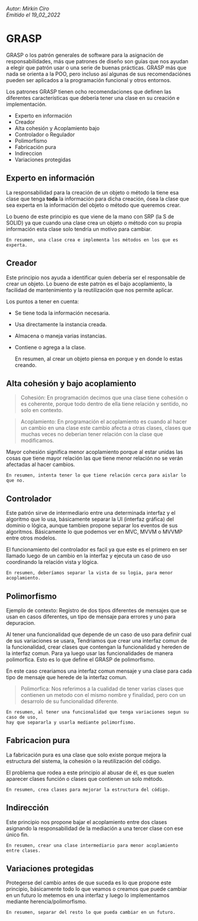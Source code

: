 *Autor: Mirkin Ciro* <br>
*Emitido el 19_02_2022*


# GRASP	

GRASP o los patrón generales de software para la asignación de responsabilidades, más que patrones de diseño son guías que nos ayudan a elegir que patrón usar o una serie de buenas prácticas. GRASP más que nada se orienta a la POO, pero incluso así algunas de sus recomendaciónes pueden ser aplicados a la programación funcional y otros entornos.

Los patrones GRASP tienen ocho recomendaciones que definen las diferentes características que debería tener una clase en su creación e implementación.

<ul>
	<li class="li">Experto en información</li>
	<li class="li">Creador</li>
	<li class="li">Alta cohesión y Acoplamiento bajo</li>
	<li class="li">Controlador o Regulador</li>
	<li class="li">Polimorfismo</li>
	<li class="li">Fabricación pura</li>
	<li class="li">Indireccion</li>
	<li class="li">Variaciones protegidas</li>
</ul>

## Experto en información

La responsabilidad para la creación de un objeto o método la tiene esa clase que tenga **toda** la información para dicha creación, ósea la clase que sea experta en la información del objeto o método que queremos crear.

Lo bueno de este principio es que viene de la mano con SRP (la S de SOLID) ya que cuando una clase crea un objeto o método con su propia información esta clase solo tendría un motivo para cambiar.

	En resumen, una clase crea e implementa los métodos en los que es experta.

## Creador 

Este principio nos ayuda a identificar quien debería ser el responsable de crear un objeto. Lo bueno de este patrón es el bajo acoplamiento, la facilidad de mantenimiento y la reutilización que nos permite aplicar.

Los puntos a tener en cuenta:

* Se tiene toda la información necesaria.
* Usa directamente la instancia creada.
* Almacena o maneja varias instancias.
* Contiene o agrega a la clase.

	En resumen, al crear un objeto piensa en porque y en donde lo estas creando.

## Alta cohesión y bajo acoplamiento

> Cohesión: En programación decimos que una clase tiene cohesión o es coherente, porque todo dentro de ella tiene relación y sentido, no solo en contexto.

> Acoplamiento: En programación el acoplamiento es cuando al hacer un cambio en una clase este cambio afecta a otras clases, clases que muchas veces no deberian tener relación con la clase que modificamos.

Mayor cohesión significa menor acoplamiento porque al estar unidas las cosas que tiene mayor relación las que tiene menor relación no se verán afectadas al hacer cambios.

	En resumen, intenta tener lo que tiene relación cerca para aislar lo que no.

## Controlador

Este patrón sirve de intermediario entre una determinada interfaz y el algoritmo que lo usa, básicamente separar la UI (interfaz gráfica) del dominio o lógica, aunque tambien propone separar los eventos de sus algoritmos. Básicamente lo que podemos ver en MVC, MVVM o MVVMP entre otros modelos.

El funcionamiento del controlador es facil ya que este es el primero en ser llamado luego de un cambio en la interfaz y ejecuta un caso de uso coordinando la relación vista y lógica.

	En resumen, deberíamos separar la vista de su logia, para menor acoplamiento.

## Polimorfismo

Ejemplo de contexto: Registro de <span class="bold">dos tipos diferentes de mensajes</span> que se usan en casos diferentes, un tipo de mensaje para errores y uno para depuracion.

Al tener una funcionalidad que depende de un caso de uso para definir cual de sus variaciones se usara, Tendriamos que crear una interfaz comun de la funcionalidad, crear clases que contengan la funcionalidad y hereden de la interfaz comun. Para ya luego usar las funcionalidades de manera polimorfica. Esto es lo que define el GRASP de polimorfismo.

En este caso creariamos una interfaz comun mensaje y una clase para cada tipo de mensaje que herede de la interfaz comun.

> Polimorfica: Nos referimos a la cualidad de tener varias clases que contienen un metodo con el mismo nombre y finalidad, pero con un desarrolo de su funcionalidad diferente.

	En resumen, al tener una funcionalidad que tenga variaciones segun su caso de uso,
	hay que separarla y usarla mediante polimorfismo. 

## Fabricacion pura

La fabricación pura es una clase que solo existe porque mejora la estructura del sistema, la cohesión o la reutilización del código.

El problema que rodea a este principio al abusar de él, es que suelen aparecer clases función o clases que contienen un solo método.

	En resumen, crea clases para mejorar la estructura del código.

## Indirección

Este principio nos propone bajar el acoplamiento entre dos clases asignando la responsabilidad de la mediación a una tercer clase con ese único fin.

	En resumen, crear una clase intermediario para menor acoplamiento entre clases.

## Variaciones protegidas

Protegerse del cambio antes de que suceda es lo que propone este principio, básicamente todo lo que veamos o creamos que puede cambiar en un futuro lo metemos en una interfaz y luego lo implementamos mediante herencia/polimorfismo.

	En resumen, separar del resto lo que pueda cambiar en un futuro.

